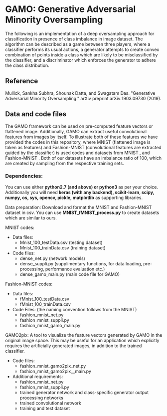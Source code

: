 # GAMO: Generative Adversarial Minority Oversampling

The following is an implementation of a deep oversampling approach for classification in presence of class imbalance in image dataset. The algorithm can be described as a game between three players, where a classifier performs its usual actions, a generator attempts to create convex combination of points inside a class which are likely to be misclassified by the classifier, and a discriminator which enforces the generator to adhere the class distribution. 

## Reference
Mullick, Sankha Subhra, Shounak Datta, and Swagatam Das. "Generative Adversarial Minority Oversampling." arXiv preprint arXiv:1903.09730 (2019).

## Data and code files
The GAMO framework can be used on pre-computed feature vectors or flattened image. Additionally, GAMO can extract useful convolutional features from images by itself. To illustrate both of these features we have provided the codes in this repository, where MNIST (flattened image is taken as features) and Fashion-MNIST (convolutional features are extracted guided by the classifier) is used
codes and datasets from MNIST , and Fashion-MNIST . Both of our datasets have an imbalance ratio of 100, which are created by sampling from the respective training sets.

### Dependencies:
You can use either **python2.7 (and above) or python3** as per your choice.
Additionally you will need **keras (with any backend), scikit-learn, scipy, numpy, os, sys, opencv, pickle, matplotlib** as supporting libraries.

Data preparation:
Download and format the MNIST and Fashion-MNIST dataset in csv.
You can use **MNIST_fMNIST_process.py** to create datasets which are similar to ours.

MNIST codes:
* Data files:
  * Mnist_100_testData.csv (testing dataset)
  * Mnist_100_trainData.csv (training dataset)
* Code files:
  * dense_net.py (network models)
  * dense_suppli.py (supplimentary functions, for data loading, pre-processing, performance evaluation etc.)
  * dense_gamo_main.py (main code file for GAMO)

Fashion-MNIST codes:
* Data files:
  * fMnist_100_testData.csv
  * fMnist_100_trainData.csv
* Code Files: (the naming convention follows from the MNIST)
  * fashion_mnist_net.py
  * fashion_mnist_suppli.py
  * fashion_mnist_gamo_main.py

GAMO2pix:
A tool to visualize the feature vectors generated by GAMO in the original image space. This may be useful for an application which explicitly requires the artificially generated images, in addition to the trained classifier.
* Code files:
  * fashion_mnist_gamo2pix_net.py
  * fashion_mnist_gamo2pix__main.py
* Additional requirements:
  * fashion_mnist_net.py
  * fashion_mnist_suppli.py
  * trained generator network and class-specific generator output processing networks
  * trained convolutional network
  * training and test dataset


